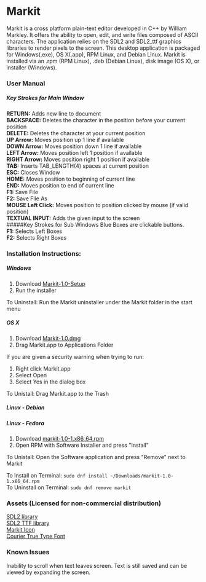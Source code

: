 # Markit

Markit is a cross platform plain-text editor developed in C++ by William Markley.  It offers the ability to open, edit, and write files composed of ASCII characters.  The application relies on the SDL2 and SDL2_ttf graphics libraries to render pixels to the screen.  This desktop application is packaged for Windows(.exe), OS X(.app), RPM Linux, and Debian Linux.  Markit is installed via an .rpm (RPM Linux), .deb (Debian Linux), disk image (OS X), or installer (Windows).


### User Manual

##### Key Strokes for Main Window
**RETURN:**	     Adds new line to document  
**BACKSPACE:**   Deletes the character in the position before your current position  
**DELETE:**      Deletes the character at your current position  
**UP Arrow:**    Moves position up 1 line if available  
**DOWN Arrow:**  Moves position down 1 line if available  
**LEFT Arrow:**  Moves position left 1 position if available  
**RIGHT Arrow:** Moves position right 1 position if available  
**TAB:**         Inserts TAB_LENGTH(4) spaces at current position  
**ESC:**         Closes Window  
**HOME:**        Moves position to beginning of current line  
**END:**         Moves position to end of current line  
**F1:**          Save File  
**F2:**          Save File As  
**MOUSE Left Click:**  Moves position to position clicked by mouse (if valid position)  
**TEXTUAL INPUT:**     Adds the given input to the screen  
#####Key Strokes for Sub Windows
Blue Boxes are clickable buttons.  
**F1:**    Selects Left Boxes  
**F2:**    Selects Right Boxes  


### Installation Instructions:

##### Windows
1. Download [Markit-1.0-Setup](http://willmarkley.com/markit/Markit-1.0-Setup.exe)
2. Run the installer

To Uninstall: Run the Markit uninstaller under the Markit folder in the start menu

##### OS X
1. Download [Markit-1.0.dmg](http://willmarkley.com/markit/Markit-1.0.dmg)
2. Drag Markit.app to Applications Folder

If you are given a security warning when trying to run:

1. Right click Markit.app
2. Select Open
3. Select Yes in the dialog box

To Unistall: Drag Markit.app to the Trash

##### Linux - Debian

##### Linux - Fedora
1. Download [markit-1.0-1.x86_64.rpm](http://willmarkley.com/markit/markit-1.0-1.x86_64.rpm)
2. Open RPM with Software Installer and press "Install"

To Unistall: Open the Software application and press "Remove" next to Markit

To Install on Terminal: `sudo dnf install ~/Downloads/markit-1.0-1.x86_64.rpm`  
To Uninstall on Terminal: `sudo dnf remove markit`


### Assets (Licensed for non-commercial distribution)
[SDL2 library](https://www.libsdl.org/download-2.0.php)  
[SDL2 TTF library](https://www.libsdl.org/projects/SDL_ttf/)  
[Markit Icon](http://www.iconeasy.com/icon/letter-m-icon/)  
[Courier True Type Font](https://github.com/caarlos0/msfonts/blob/master/fonts/cour.ttf)  


### Known Issues
Inability to scroll when text leaves screen.  Text is still saved and can be viewed by expanding the screen.


 
